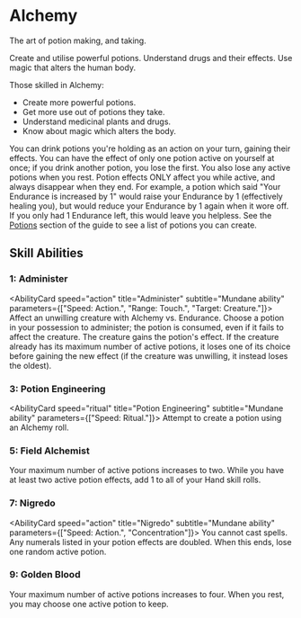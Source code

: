 # Alchemy

The art of potion making, and taking.

Create and utilise powerful potions. Understand drugs and their effects. Use magic that alters the human body.

Those skilled in Alchemy:

- Create more powerful potions.
- Get more use out of potions they take.
- Understand medicinal plants and drugs.
- Know about magic which alters the body.

You can drink potions you're holding as an action on your turn, gaining their effects. You can have the effect of only one potion active on yourself at once; if you drink another potion, you lose the first. You also lose any active potions when you rest.
Potion effects ONLY affect you while active, and always disappear when they end. For example, a potion which said "Your Endurance is increased by 1" would raise your Endurance by 1 (effectively healing you), but would reduce your Endurance by 1 again when it wore off. If you only had 1 Endurance left, this would leave you helpless.
See the [Potions](/potions) section of the guide to see a list of potions you can create.

## Skill Abilities

### 1: Administer

<AbilityCard
speed="action"
title="Administer"
subtitle="Mundane ability"
parameters={["Speed: Action.", "Range: Touch.", "Target: Creature."]}>
Affect an unwilling creature with Alchemy vs. Endurance. Choose a potion in your possession to administer; the potion is consumed, even if it fails to affect the creature. The creature gains the potion's effect. If the creature already has its maximum number of active potions, it loses one of its choice before gaining the new effect (if the creature was unwilling, it instead loses the oldest).
</AbilityCard>

### 3: Potion Engineering

<AbilityCard
speed="ritual"
title="Potion Engineering"
subtitle="Mundane ability"
parameters={["Speed: Ritual."]}>
Attempt to create a potion using an Alchemy roll.
</AbilityCard>

### 5: Field Alchemist

<AbilityCard
speed="enhancement"
title="Field Alchemist"
subtitle="Enhancement">
Your maximum number of active potions increases to two. While you have at least two active potion effects, add 1 to all of your Hand skill rolls.
</AbilityCard>

### 7: Nigredo

<AbilityCard
speed="action"
title="Nigredo"
subtitle="Mundane ability"
parameters={["Speed: Action.", "Concentration"]}>
You cannot cast spells. Any numerals listed in your potion effects are doubled. When this ends, lose one random active potion.
</AbilityCard>

### 9: Golden Blood

<AbilityCard
speed="enhancement"
title="Field Alchemist"
subtitle="Enhancement">
Your maximum number of active potions increases to four. When you rest, you may choose one active potion to keep.
</AbilityCard>
